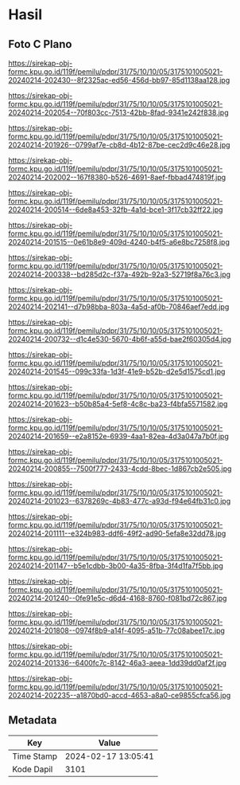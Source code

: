 # Hasil

## Foto C Plano

https://sirekap-obj-formc.kpu.go.id/119f/pemilu/pdpr/31/75/10/10/05/3175101005021-20240214-202430--8f2325ac-ed56-456d-bb97-85d1138aa128.jpg

https://sirekap-obj-formc.kpu.go.id/119f/pemilu/pdpr/31/75/10/10/05/3175101005021-20240214-202054--70f803cc-7513-42bb-8fad-9341e242f838.jpg

https://sirekap-obj-formc.kpu.go.id/119f/pemilu/pdpr/31/75/10/10/05/3175101005021-20240214-201926--0799af7e-cb8d-4b12-87be-cec2d9c46e28.jpg

https://sirekap-obj-formc.kpu.go.id/119f/pemilu/pdpr/31/75/10/10/05/3175101005021-20240214-202002--167f8380-b526-4691-8aef-fbbad474819f.jpg

https://sirekap-obj-formc.kpu.go.id/119f/pemilu/pdpr/31/75/10/10/05/3175101005021-20240214-200514--6de8a453-32fb-4a1d-bce1-3f17cb32ff22.jpg

https://sirekap-obj-formc.kpu.go.id/119f/pemilu/pdpr/31/75/10/10/05/3175101005021-20240214-201515--0e61b8e9-409d-4240-b4f5-a6e8bc7258f8.jpg

https://sirekap-obj-formc.kpu.go.id/119f/pemilu/pdpr/31/75/10/10/05/3175101005021-20240214-200338--bd285d2c-f37a-492b-92a3-52719f8a76c3.jpg

https://sirekap-obj-formc.kpu.go.id/119f/pemilu/pdpr/31/75/10/10/05/3175101005021-20240214-202141--d7b98bba-803a-4a5d-af0b-70846aef7edd.jpg

https://sirekap-obj-formc.kpu.go.id/119f/pemilu/pdpr/31/75/10/10/05/3175101005021-20240214-200732--d1c4e530-5670-4b6f-a55d-bae2f60305d4.jpg

https://sirekap-obj-formc.kpu.go.id/119f/pemilu/pdpr/31/75/10/10/05/3175101005021-20240214-201545--099c33fa-1d3f-41e9-b52b-d2e5d1575cd1.jpg

https://sirekap-obj-formc.kpu.go.id/119f/pemilu/pdpr/31/75/10/10/05/3175101005021-20240214-201623--b50b85a4-5ef8-4c8c-ba23-f4bfa5571582.jpg

https://sirekap-obj-formc.kpu.go.id/119f/pemilu/pdpr/31/75/10/10/05/3175101005021-20240214-201659--e2a8152e-6939-4aa1-82ea-4d3a047a7b0f.jpg

https://sirekap-obj-formc.kpu.go.id/119f/pemilu/pdpr/31/75/10/10/05/3175101005021-20240214-200855--7500f777-2433-4cdd-8bec-1d867cb2e505.jpg

https://sirekap-obj-formc.kpu.go.id/119f/pemilu/pdpr/31/75/10/10/05/3175101005021-20240214-201023--6378269c-4b83-477c-a93d-f94e64fb31c0.jpg

https://sirekap-obj-formc.kpu.go.id/119f/pemilu/pdpr/31/75/10/10/05/3175101005021-20240214-201111--e324b983-ddf6-49f2-ad90-5efa8e32dd78.jpg

https://sirekap-obj-formc.kpu.go.id/119f/pemilu/pdpr/31/75/10/10/05/3175101005021-20240214-201147--b5e1cdbb-3b00-4a35-8fba-3f4d1fa7f5bb.jpg

https://sirekap-obj-formc.kpu.go.id/119f/pemilu/pdpr/31/75/10/10/05/3175101005021-20240214-201240--0fe91e5c-d6d4-4168-8760-f081bd72c867.jpg

https://sirekap-obj-formc.kpu.go.id/119f/pemilu/pdpr/31/75/10/10/05/3175101005021-20240214-201808--0974f8b9-a14f-4095-a51b-77c08abee17c.jpg

https://sirekap-obj-formc.kpu.go.id/119f/pemilu/pdpr/31/75/10/10/05/3175101005021-20240214-201336--6400fc7c-8142-46a3-aeea-1dd39dd0af2f.jpg

https://sirekap-obj-formc.kpu.go.id/119f/pemilu/pdpr/31/75/10/10/05/3175101005021-20240214-202235--a1870bd0-accd-4653-a8a0-ce9855cfca56.jpg


## Metadata

| Key        | Value               |
| ---------- | ------------------- |
| Time Stamp | 2024-02-17 13:05:41 |
| Kode Dapil | 3101                |



